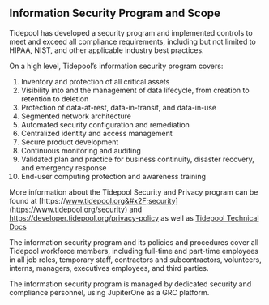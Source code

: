 ## Information Security Program and Scope

Tidepool has developed a security program and implemented controls
to meet and exceed all compliance requirements, including but not limited to
HIPAA,
NIST,
and other applicable industry best practices.

On a high level, Tidepool’s information security program covers:

1. Inventory and protection of all critical assets
2. Visibility into and the management of data lifecycle, from creation to
   retention to deletion
3. Protection of data-at-rest, data-in-transit, and data-in-use
4. Segmented network architecture
5. Automated security configuration and remediation
6. Centralized identity and access management
7. Secure product development
8. Continuous monitoring and auditing
9. Validated plan and practice for business continuity, disaster recovery, and
   emergency response
10. End-user computing protection and awareness training

More information about the Tidepool Security and Privacy program can
be found at [https:&#x2F;&#x2F;www.tidepool.org&#x2F;security](https://www.tidepool.org/security) and
[https:&#x2F;&#x2F;developer.tidepool.org&#x2F;privacy-policy](https://developer.tidepool.org/privacy-policy) as well as [Tidepool Technical Docs](https://tidepool.atlassian.net/wiki/spaces/PUBSEC/overview)

The information security program and its policies and procedures cover all
Tidepool workforce members, including full-time and part-time
employees in all job roles, temporary staff, contractors and subcontractors,
volunteers, interns, managers, executives employees, and third parties.

The information security program is managed by dedicated security and compliance
personnel, using JupiterOne as a GRC platform.